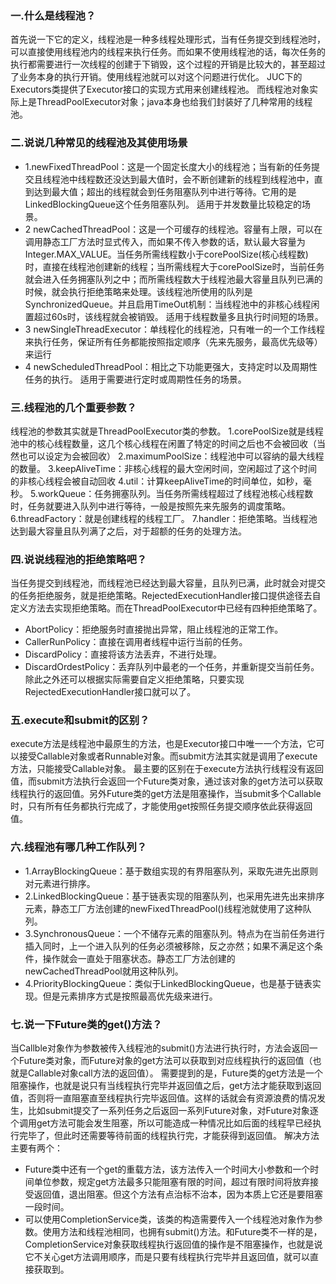 ### 一.什么是线程池？
首先说一下它的定义，线程池是一种多线程处理形式，当有任务提交到线程池时，可以直接使用线程池内的线程来执行任务。而如果不使用线程池的话，每次任务的执行都需要进行一次线程的创建于下销毁，这个过程的开销是比较大的，甚至超过了业务本身的执行开销。使用线程池就可以对这个问题进行优化。
JUC下的Executors类提供了Executor接口的实现方式用来创建线程池。
而线程池对象实际上是ThreadPoolExecutor对象；java本身也给我们封装好了几种常用的线程池。

### 二.说说几种常见的线程池及其使用场景
- 1.newFixedThreadPool：这是一个固定长度大小的线程池；当有新的任务提交且线程池中线程数还没达到最大值时，会不断创建新的线程到线程池中，直到达到最大值；超出的线程就会到任务阻塞队列中进行等待。它用的是LinkedBlockingQueue这个任务阻塞队列。
适用于并发数量比较稳定的场景。
- 2 newCachedThreadPool：这是一个可缓存的线程池。容量有上限，可以在调用静态工厂方法时显式传入，而如果不传入参数的话，默认最大容量为Integer.MAX_VALUE。当任务所需线程数小于corePoolSize(核心线程数)时，直接在线程池创建新的线程；当所需线程大于corePoolSize时，当前任务就会进入任务拥塞队列之中；而所需线程数大于线程池最大容量且队列已满的时候，就会执行拒绝策略来处理。该线程池所使用的队列是SynchronizedQueue。并且启用TimeOut机制：当线程池中的非核心线程闲置超过60s时，该线程就会被销毁。
适用于线程数量多且执行时间短的场景。
- 3 newSingleThreadExecutor：单线程化的线程池，只有唯一的一个工作线程来执行任务，保证所有任务都能按照指定顺序（先来先服务，最高优先级等）来运行
- 4 newScheduledThreadPool：相比之下功能更强大，支持定时以及周期性任务的执行。
适用于需要进行定时或周期性任务的场景。

### 三.线程池的几个重要参数？
线程池的参数其实就是ThreadPoolExecutor类的参数。
1.corePoolSize就是线程池中的核心线程数量，这几个核心线程在闲置了特定的时间之后也不会被回收（当然也可以设定为会被回收）
2.maximumPoolSize：线程池中可以容纳的最大线程的数量。
3.keepAliveTime：非核心线程的最大空闲时间，空闲超过了这个时间的非核心线程会被自动回收
4.util：计算keepAliveTime的时间单位，如秒，毫秒。
5.workQueue：任务拥塞队列。当任务所需线程超过了线程池核心线程数时，任务就要进入队列中进行等待，一般是按照先来先服务的调度策略。
6.threadFactory：就是创建线程的线程工厂。
7.handler：拒绝策略。当线程池达到最大容量且队列满了之后，对于超额的任务的处理方法。


### 四.说说线程池的拒绝策略吧？
当任务提交到线程池，而线程池已经达到最大容量，且队列已满，此时就会对提交的任务拒绝服务，就是拒绝策略。RejectedExecutionHandler接口提供途径去自定义方法去实现拒绝策略。而在ThreadPoolExecutor中已经有四种拒绝策略了。
- AbortPolicy：拒绝服务时直接抛出异常，阻止线程池的正常工作。
- CallerRunPolicy：直接在调用者线程中运行当前的任务。
- DiscardPolicy：直接将该方法丢弃，不进行处理。
- DiscardOrdestPolicy：丢弃队列中最老的一个任务，并重新提交当前任务。
除此之外还可以根据实际需要自定义拒绝策略，只要实现RejectedExecutionHandler接口就可以了。


### 五.execute和submit的区别？
execute方法是线程池中最原生的方法，也是Executor接口中唯一一个方法，它可以接受Callable对象或者Runnable对象。而submit方法其实就是调用了execute方法，只能接受Callable对象。
最主要的区别在于execute方法执行线程没有返回值，而submit方法执行会返回一个Future类对象，通过该对象的get方法可以获取线程执行的返回值。另外Future类的get方法是阻塞操作，当submit多个Callable时，只有所有任务都执行完成了，才能使用get按照任务提交顺序依此获得返回值。

### 六.线程池有哪几种工作队列？
- 1.ArrayBlockingQueue：基于数组实现的有界阻塞队列，采取先进先出原则对元素进行排序。
- 2.LinkedBlockingQueue：基于链表实现的阻塞队列，也采用先进先出来排序元素，静态工厂方法创建的newFixedThreadPool()线程池就使用了这种队列。
- 3.SynchronousQueue：一个不储存元素的阻塞队列。特点为在当前任务进行插入同时，上一个进入队列的任务必须被移除，反之亦然；如果不满足这个条件，操作就会一直处于阻塞状态。静态工厂方法创建的newCachedThreadPool就用这种队列。
- 4.PriorityBlockingQueue：类似于LinkedBlockingQueue，也是基于链表实现。但是元素排序方式是按照最高优先级来进行。

### 七.说一下Future类的get()方法？
当Callble对象作为参数被传入线程池的submit()方法进行执行时，方法会返回一个Future类对象，而Future对象的get方法可以获取到对应线程执行的返回值（也就是Callable对象call方法的返回值）。
需要提到的是，Future类的get方法是一个阻塞操作，也就是说只有当线程执行完毕并返回值之后，get方法才能获取到返回值，否则将一直阻塞直至线程执行完毕返回值。这样的话就会有资源浪费的情况发生，比如submit提交了一系列任务之后返回一系列Future对象，对Future对象逐个调用get方法可能会发生阻塞，所以可能造成一种情况比如后面的线程早已经执行完毕了，但此时还需要等待前面的线程执行完，才能获得到返回值。
解决方法主要有两个：
- Future类中还有一个get的重载方法，该方法传入一个时间大小参数和一个时间单位参数，规定get方法最多只能阻塞有限的时间，超过有限时间将放弃接受返回值，退出阻塞。但这个方法有点治标不治本，因为本质上它还是要阻塞一段时间。
- 可以使用CompletionService类，该类的构造需要传入一个线程池对象作为参数。使用方法和线程池相同，也拥有submit()方法。和Future类不一样的是，CompletionService对象获取线程执行返回值的操作是不阻塞操作，也就是说它不关心get方法调用顺序，而是只要有线程执行完毕并且返回值，就可以直接获取到。

